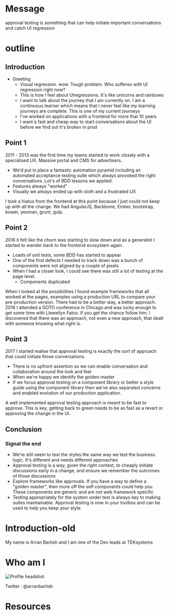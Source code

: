 # Message

approval testing is something that can help initiate important conversations and catch UI regression

# outline

## Introduction

- Greeting
  - Visual regression. wow. Tough problem. Who sufferes with UI regression right now?
  - This is how I feel about UIregressions. It's like unicorns and rainbows
  - I want to talk about the journey that I am currently on. I am a continuous learner which means that I never feel like my learning journeys are complete. This is one of my current journeys
  - I've worked on applications with a frontend for more that 10 years
  - I want a fast and cheap way to start conversations about the UI before we find out it's broken in prod


## Point 1

2011 - 2013 was the first time my teams started to work closely with a specialised UX. Massive portal and CMS for advertisers.

- We'd put in place a fantastic automation pyramid including an automated acceptance testing suite which always provoked the right conversations. Lot's of BDD lessons we applied.
- Features always "worked"
- Visually we always ended up with sloth and a frustrated UX


I took a hiatus from the frontend at this point because I just could not keep up with all the change. We had AngularJS, Backbone, Ember, bootstrap, bower, yeoman, grunt, gulp.

## Point 2

2016 it felt like the churn was starting to slow down and as a generalist I started to wander back to the frontend ecosystem again.

- Loads of unit tests, some BDD has started to appear
- One of the first defects I needed to track down was a bunch of components were not aligned by a couple of pixels
- When I had a closer look, I could see there was still a lot of testing at the page level.
  - Components duplicated

When I looked at the possibilities I found example frameworks that all worked at the pages, examples using a production URL to compare your pre-production version. There had to be a better way, a better approach. 2016 I attended a GOTO conference in Chicago and was lucky enough to get some time with Llewellyn Falco. if you get the chance follow him. I discovered that there was an approach, not even a new approach, that dealt with someone knowing what right is.

## Point 3

2017 I started realise that approval testing is exactly the sort of approach that could initiate those conversations.

- There is no upfront assertion so we can enable conversation and collaboration around the look and feel
- When we're happy we identify the golden master
- If we focus approval testing on a component library or better a style guide using the component library then we've also separated concerns and enabled evolution of our production application.

A well implemented approval testing approach is meant to be fast to approve. This is key, getting back to green needs to be as fast as a revert or approving the change in the UI.


## Conclusion

### Signal the end

- We're still seem to test the styles the same way we test the business logic. It's different and needs different approaches
- Approval testing is a way, given the right context, to cheaply initiate discussions early in a change, and ensure we remember the outcomes of those discussions
- Explore frameworks like approvals. If you have a way to define a "golden master", then more off the self components could help you. These components are generic and are not web framework specific
- Testing appropriately for the system under test is always key to making suites maintainable. Approval testing is now in your toolbox and can be used to help you keep your style.



# Introduction-old

My name is Arran Bartish and I am one of the Dev leads at TEKsystems

# Who am I

![Profile headshot][profile-picture]

Twitter : @arranbartish

# Resources

[magical-unicorn]: ./images/unicorn-running-on-rainbows.png
[goonies-sloth]: ./images/sloth.jpg
[sick-unicorn]: ./images/unicorn-sick.jpeg
[profile-picture]: https://www.gravatar.com/avatar/6809b059aefba706f879bc4606f3dcdc?size=200
[magical-pegacorn]: ./images/magic.png
[sick-pegacorn]: ./images/magic-lost.jpg